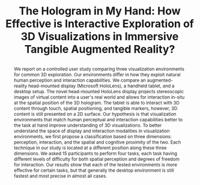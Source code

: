 ---
# this file is written in YAML http://docs.ansible.com/ansible/latest/YAMLSyntax.html
# all lines with a leading sharp are comments and will not be compiled
# longer blocks of text should start with a a leading > to escape all special characters

# URL handle for generated webpage
slug:       holo

#specifies layout to be used for page generation (do not modify)
layout:     publication

#publication title
title:      >
   The Hologram in My Hand: How Effective is Interactive Exploration of 3D Visualizations in Immersive Tangible Augmented Reality?

#include in selected publications on front page (optional, delete line if not applicable)
#display: selected

#list all publication authors in correct order
authors:
 - Benjamin Bach
 - Ronell Sicat
 - Johanna Beyer
 - Maxime Cordeil
 - Hanspeter Pfister
 
#insert publication venue (displayed on publication page)
venue:      >
   IEEE Transactions on Visualization and Computer Graphics, Vol.24, No.1 (Proceedings IEEE Information Visualization 2017), pp. 457-467
   
#insert short venue (displayed in box in publication list)
shortvenue: >
   IEEE Information Visualization 2017

#specify publication year
year:       2018

#insert abstract of publication
abstract:   >
   We report on a controlled user study comparing three visualization environments for common 3D exploration. Our environments differ in how they exploit natural human perception and interaction capabilities. We compare an augmented-reality head-mounted display (Microsoft HoloLens), a handheld tablet, and a desktop setup. The novel head-mounted HoloLens display projects stereoscopic images of virtual content into a user's real world and allows for interaction in-situ at the spatial position of the 3D hologram. The tablet is able to interact with 3D content through touch, spatial positioning, and tangible markers, however, 3D content is still presented on a 2D surface. Our hypothesis is that visualization environments that match human perceptual and interaction capabilities better to the task at hand improve understanding of 3D visualizations. To better understand the space of display and interaction modalities in visualization environments, we first propose a classification based on three dimensions: perception, interaction, and the spatial and cognitive proximity of the two. Each technique in our study is located at a different position along these three dimensions. We asked 15 participants to perform four tasks, each task having different levels of difficulty for both spatial perception and degrees of freedom for interaction. Our results show that each of the tested environments is more effective for certain tasks, but that generally the desktop environment is still fastest and most precise in almost all cases.
 
#link to hi-res teaser image of publication (please make sure the image is wide, e.g. aspect ratio between 4:2 and 4:1) 
teaser:     './publications/2018_bach_holo.png'

#link to smaller thumbnail image of publication (please make sure the aspect ratio is 3:2, suggested size is 150x100px)
thumbnail:  './publications/2018_bach_holo_thumbnail.jpg'

#link to publication video (optional): you can either upload the video to our website (insert local link) or host it on youtube or vimeo (in this case insert the youtube/vimeo link)
#video:      'https://www.youtube.com/watch?v=NalVXf7Snhw'

#link to talk video (optional): you can either upload the video to our website (insert local link) or host it on youtube or vimeo (in this case insert the youtube/vimeo link)
#talk:       'https://vimeo.com/237673207'

#link to publication pdf (optional)
pdf:        './publications/2018_bach_holo.pdf'


#insert citation. please format citation by inserting <br> at line breaks, &nbsp;&nbsp; will insert a tab character to prettify the citation
citation:   >
  @article{Bach2018holo,<br>
   &nbsp;&nbsp;title = {The Hologram in My Hand: How Effective is Interactive Exploration of 3D Visualizations in Immersive Tangible Augmented Reality?},<br>
   &nbsp;&nbsp;author = {Benjamin Bach and Ronell Sicat and Johanna Beyer and Maxime Cordeil and Hanspeter Pfister},<br>
   &nbsp;&nbsp;journal = {IEEE Transactions on Visualization and Computer Graphics (Proceedings IEEE Information Visualization 2017)},<br>
   &nbsp;&nbsp;year = {2018}<br>
   &nbsp;&nbsp;volume = {24},<br>
   &nbsp;&nbsp;number = {1},<br>
   &nbsp;&nbsp;pages = {457-467}<br>
  }
  
#insert links to additional material for the publication (optional)
#links need a title, a URL and a type (this defines the link icon) which can be one of the following values: code, archive, files, slides or text (this is the default icon)
links: 
# - title: Code
#   type:  github
#   url:   'https://github.com/ronellsicat/DxR'
# - title: ExampleSlides
#   type:  slides
#   url:   './publications/presentation.pptx' 
   
#don't forget the leading and trailing --- in a YAML file
---
